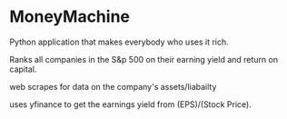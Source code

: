 # MoneyMachine
Python application that makes everybody who uses it rich.

Ranks all companies in the S&p 500 on their earning yield and return on capital.

web scrapes for data on the company's assets/liabailty

uses yfinance to get the earnings yield from (EPS)/(Stock Price).
